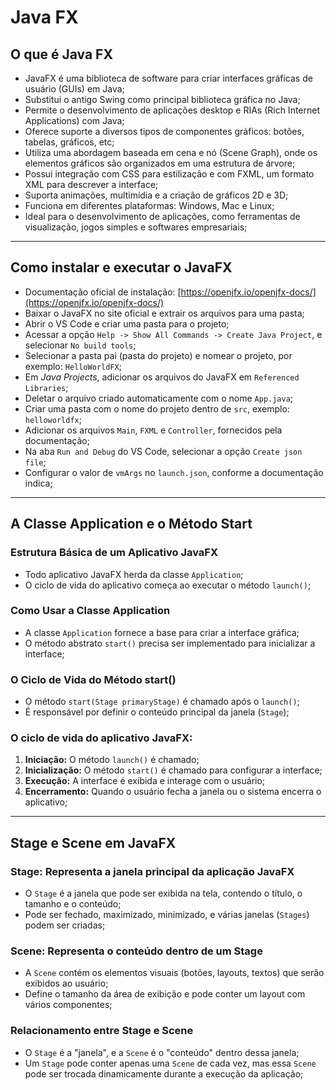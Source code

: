 # Java FX

## O que é Java FX

- JavaFX é uma biblioteca de software para criar interfaces gráficas de usuário (GUIs) em Java;
- Substitui o antigo Swing como principal biblioteca gráfica no Java;
- Permite o desenvolvimento de aplicações desktop e RIAs (Rich Internet Applications) com Java;
- Oferece suporte a diversos tipos de componentes gráficos: botões, tabelas, gráficos, etc;
- Utiliza uma abordagem baseada em cena e nó (Scene Graph), onde os elementos gráficos são organizados em uma estrutura de árvore;
- Possui integração com CSS para estilização e com FXML, um formato XML para descrever a interface;
- Suporta animações, multimídia e a criação de gráficos 2D e 3D;
- Funciona em diferentes plataformas: Windows, Mac e Linux;
- Ideal para o desenvolvimento de aplicações, como ferramentas de visualização, jogos simples e softwares empresariais;

---

## Como instalar e executar o JavaFX

- Documentação oficial de instalação: [https://openjfx.io/openjfx-docs/](https://openjfx.io/openjfx-docs/)
- Baixar o JavaFX no site oficial e extrair os arquivos para uma pasta;
- Abrir o VS Code e criar uma pasta para o projeto;
- Acessar a opção `Help -> Show All Commands -> Create Java Project`, e selecionar `No build tools`;
- Selecionar a pasta pai (pasta do projeto) e nomear o projeto, por exemplo: `HelloWorldFX`;
- Em *Java Projects*, adicionar os arquivos do JavaFX em `Referenced Libraries`;
- Deletar o arquivo criado automaticamente com o nome `App.java`;
- Criar uma pasta com o nome do projeto dentro de `src`, exemplo: `helloworldfx`;
- Adicionar os arquivos `Main`, `FXML` e `Controller`, fornecidos pela documentação;
- Na aba `Run and Debug` do VS Code, selecionar a opção `Create json file`;
- Configurar o valor de `vmArgs` no `launch.json`, conforme a documentação indica;

---

## A Classe Application e o Método Start

### Estrutura Básica de um Aplicativo JavaFX

- Todo aplicativo JavaFX herda da classe `Application`;
- O ciclo de vida do aplicativo começa ao executar o método `launch()`;

### Como Usar a Classe Application

- A classe `Application` fornece a base para criar a interface gráfica;
- O método abstrato `start()` precisa ser implementado para inicializar a interface;

### O Ciclo de Vida do Método start()

- O método `start(Stage primaryStage)` é chamado após o `launch()`;
- É responsável por definir o conteúdo principal da janela (`Stage`);

### O ciclo de vida do aplicativo JavaFX:

1. **Iniciação:** O método `launch()` é chamado;
2. **Inicialização:** O método `start()` é chamado para configurar a interface;
3. **Execução:** A interface é exibida e interage com o usuário;
4. **Encerramento:** Quando o usuário fecha a janela ou o sistema encerra o aplicativo;

---

## Stage e Scene em JavaFX

### Stage: Representa a janela principal da aplicação JavaFX

- O `Stage` é a janela que pode ser exibida na tela, contendo o título, o tamanho e o conteúdo;
- Pode ser fechado, maximizado, minimizado, e várias janelas (`Stages`) podem ser criadas;

### Scene: Representa o conteúdo dentro de um Stage

- A `Scene` contém os elementos visuais (botões, layouts, textos) que serão exibidos ao usuário;
- Define o tamanho da área de exibição e pode conter um layout com vários componentes;

### Relacionamento entre Stage e Scene

- O `Stage` é a "janela", e a `Scene` é o "conteúdo" dentro dessa janela;
- Um `Stage` pode conter apenas uma `Scene` de cada vez, mas essa `Scene` pode ser trocada dinamicamente durante a execução da aplicação;
